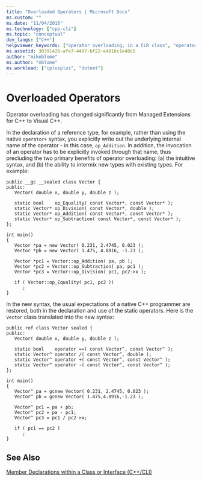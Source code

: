 ```yaml
---
title: "Overloaded Operators | Microsoft Docs"
ms.custom: ""
ms.date: "11/04/2016"
ms.technology: ["cpp-cli"]
ms.topic: "conceptual"
dev_langs: ["C++"]
helpviewer_keywords: ["operator overloading, in a CLR class", "operators [C++], overloading"]
ms.assetid: 30391426-afe7-4497-bf22-e4816c1e48c8
author: "mikeblome"
ms.author: "mblome"
ms.workload: ["cplusplus", "dotnet"]
---
```

# Overloaded Operators
Operator overloading has changed significantly from Managed Extensions for C++ to Visual C++.  
  
 In the declaration of a reference type, for example, rather than using the native `operator+` syntax, you explicitly write out the underlying internal name of the operator - in this case, `op_Addition`. In addition, the invocation of an operator has to be explicitly invoked through that name, thus precluding the two primary benefits of operator overloading: (a) the intuitive syntax, and (b) the ability to intermix new types with existing types. For example:  
  
```  
public __gc __sealed class Vector {  
public:  
   Vector( double x, double y, double z );  
  
   static bool    op_Equality( const Vector*, const Vector* );  
   static Vector* op_Division( const Vector*, double );  
   static Vector* op_Addition( const Vector*, const Vector* );  
   static Vector* op_Subtraction( const Vector*, const Vector* );  
};  
  
int main()  
{  
   Vector *pa = new Vector( 0.231, 2.4745, 0.023 );  
   Vector *pb = new Vector( 1.475, 4.8916, -1.23 );   
  
   Vector *pc1 = Vector::op_Addition( pa, pb );  
   Vector *pc2 = Vector::op_Subtraction( pa, pc1 );  
   Vector *pc3 = Vector::op_Division( pc1, pc2->x );  
  
   if ( Vector::op_Equality( pc1, pc2 ))  
      ;  
}  
```  
  
 In the new syntax, the usual expectations of a native C++ programmer are restored, both in the declaration and use of the static operators. Here is the `Vector` class translated into the new syntax:  
  
```  
public ref class Vector sealed {  
public:  
   Vector( double x, double y, double z );  
  
   static bool    operator ==( const Vector^, const Vector^ );  
   static Vector^ operator /( const Vector^, double );  
   static Vector^ operator +( const Vector^, const Vector^ );  
   static Vector^ operator -( const Vector^, const Vector^ );  
};  
  
int main()  
{  
   Vector^ pa = gcnew Vector( 0.231, 2.4745, 0.023 );  
   Vector^ pb = gcnew Vector( 1.475,4.8916,-1.23 );  
  
   Vector^ pc1 = pa + pb;  
   Vector^ pc2 = pa - pc1;  
   Vector^ pc3 = pc1 / pc2->x;  
  
   if ( pc1 == pc2 )  
      ;  
}  
```  
  
## See Also  
 [Member Declarations within a Class or Interface (C++/CLI)](../dotnet/member-declarations-within-a-class-or-interface-cpp-cli.md)